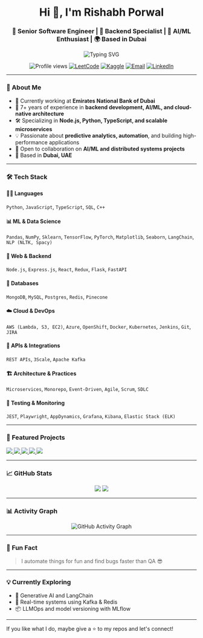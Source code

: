 <h1 align="center">Hi 👋, I'm Rishabh Porwal</h1>
<h3 align="center">🚀 Senior Software Engineer | 🔧 Backend Specialist | 🧠 AI/ML Enthusiast | 🌍 Based in Dubai</h3>

<p align="center">
  <img src="https://readme-typing-svg.demolab.com?font=Fira+Code&size=22&pause=1000&color=58A6FF&center=true&vCenter=true&width=500&lines=Senior+Software+Engineer;Backend+%7C+AI+%7C+Cloud+Developer;Open+Source+Contributor+%7C+Dubai+UAE;Distributed+Systems+%7C+Node.js;Gen+AI+%7C+ML/DL+%7C+Python" alt="Typing SVG" />
</p>

<p align="center">
  <img src="https://komarev.com/ghpvc/?username=Rishabhporwal&label=Profile%20views&color=0e75b6&style=flat" alt="Profile views" />
  <a href="https://leetcode.com/rrishabhporwal/" target="_blank"><img src="https://img.shields.io/badge/LeetCode-rrishabhporwal-orange?logo=leetcode" alt="LeetCode"></a>
  <a href="https://www.kaggle.com/rrishabhporwal" target="_blank"><img src="https://img.shields.io/badge/Kaggle-rrishabhporwal-blue?logo=kaggle" alt="Kaggle"></a>
  <a href="mailto:rishabhporwal95@gmail.com"><img src="https://img.shields.io/badge/Email-rishabhporwal95@gmail.com-red" alt="Email"></a>
  <a href="https://www.linkedin.com/in/rishabhporwal" target="_blank"><img src="https://img.shields.io/badge/LinkedIn-RishabhPorwal-blue?logo=linkedin" alt="LinkedIn"></a>
</p>

---

### 💫 About Me

- 💼 Currently working at **Emirates National Bank of Dubai**
- 🧠 7+ years of experience in **backend development, AI/ML, and cloud-native architecture**
- 🛠️ Specializing in **Node.js, Python, TypeScript, and scalable microservices**
- 💡 Passionate about **predictive analytics, automation**, and building high-performance applications
- 🤝 Open to collaboration on **AI/ML and distributed systems projects**
- 📍 Based in **Dubai, UAE**

---

### 🛠️ Tech Stack

#### 🧑‍💻 Languages
`Python`, `JavaScript`, `TypeScript`, `SQL`, `C++`

#### 📊 ML & Data Science
`Pandas`, `NumPy`, `Sklearn`, `TensorFlow`, `PyTorch`, `Matplotlib`, `Seaborn`, `LangChain`, `NLP (NLTK, Spacy)`

#### 🧱 Web & Backend
`Node.js`, `Express.js`, `React`, `Redux`, `Flask`, `FastAPI`

#### 💾 Databases
`MongoDB`, `MySQL`, `Postgres`, `Redis`, `Pinecone`

#### ☁️ Cloud & DevOps
`AWS (Lambda, S3, EC2)`, `Azure`, `OpenShift`, `Docker`, `Kubernetes`, `Jenkins`, `Git`, `JIRA`

#### 🔗 APIs & Integrations
`REST APIs`, `3Scale`, `Apache Kafka`

#### 🏗️ Architecture & Practices
`Microservices`, `Monorepo`, `Event-Driven`, `Agile`, `Scrum`, `SDLC`

#### 🧪 Testing & Monitoring
`JEST`, `Playwright`, `AppDynamics`, `Grafana`, `Kibana`, `Elastic Stack (ELK)`

---


### 📂 Featured Projects

<p align="left">
  <a href="https://github.com/Rishabhporwal/Sensor-Fault-Detection">
    <img src="https://github-readme-stats.vercel.app/api/pin/?username=Rishabhporwal&repo=Sensor-Fault-Detection&theme=radical" />
  </a>
  <a href="https://github.com/Rishabhporwal/P2P-Auction-System">
    <img src="https://github-readme-stats.vercel.app/api/pin/?username=Rishabhporwal&repo=P2P-Auction-System&theme=radical" />
  </a>
  <a href="https://github.com/Rishabhporwal/Weather-API-Wrapper">
    <img src="https://github-readme-stats.vercel.app/api/pin/?username=Rishabhporwal&repo=Weather-API-Wrapper&theme=radical" />
  </a>
  <a href="https://github.com/Rishabhporwal/image-processing">
    <img src="https://github-readme-stats.vercel.app/api/pin/?username=Rishabhporwal&repo=image-processing&theme=radical" />
  </a>
  <a href="https://github.com/Rishabhporwal/category-management-system">
    <img src="https://github-readme-stats.vercel.app/api/pin/?username=Rishabhporwal&repo=category-management-system&theme=radical" />
  </a>
</p>

---

### 📈 GitHub Stats

<p align="center">
  <img src="https://github-readme-stats.vercel.app/api?username=Rishabhporwal&show_icons=true&theme=tokyonight" />
  <img src="https://github-readme-streak-stats.herokuapp.com/?user=Rishabhporwal&theme=tokyonight" />
</p>

---

### 📊 Activity Graph

<p align="center">
  <img src="https://github-readme-activity-graph.vercel.app/graph?username=Rishabhporwal&theme=tokyo-night&area=true&hide_border=true" alt="GitHub Activity Graph" />
</p>

---

### 💬 Fun Fact

> I automate things for fun and find bugs faster than QA 😎

---

### 💡 Currently Exploring

- 🧠 Generative AI and LangChain
- 🧩 Real-time systems using Kafka & Redis
- 📦 LLMOps and model versioning with MLflow

---

If you like what I do, maybe give a ⭐ to my repos and let's connect!

